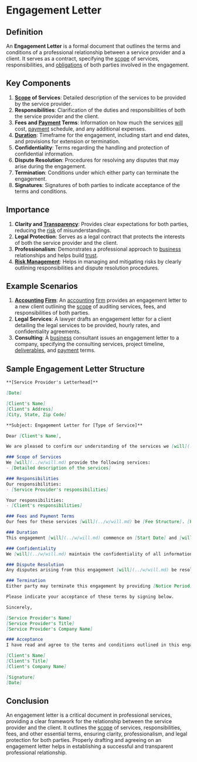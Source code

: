 # Engagement Letter

## Definition
An **Engagement Letter** is a formal document that outlines the terms and conditions of a professional relationship between a service provider and a client. It serves as a contract, specifying the [scope](../s/scope.md) of services, responsibilities, and [obligations](../o/obligation.md) of both parties involved in the engagement.

## Key Components
1. **[Scope](../s/scope.md) of Services**: Detailed description of the services to be provided by the service provider.
2. **Responsibilities**: Clarification of the duties and responsibilities of both the service provider and the client.
3. **Fees and [Payment](../p/payment.md) Terms**: Information on how much the services [will](../w/will.md) cost, [payment](../p/payment.md) schedule, and any additional expenses.
4. **[Duration](../d/duration.md)**: Timeframe for the engagement, including start and end dates, and provisions for extension or termination.
5. **Confidentiality**: Terms regarding the handling and protection of confidential information.
6. **Dispute Resolution**: Procedures for resolving any disputes that may arise during the engagement.
7. **Termination**: Conditions under which either party can terminate the engagement.
8. **Signatures**: Signatures of both parties to indicate acceptance of the terms and conditions.

## Importance
1. **Clarity and [Transparency](../t/transparency.md)**: Provides clear expectations for both parties, reducing the [risk](../r/risk.md) of misunderstandings.
2. **Legal Protection**: Serves as a legal contract that protects the interests of both the service provider and the client.
3. **Professionalism**: Demonstrates a professional approach to [business](../b/business.md) relationships and helps build [trust](../t/trust.md).
4. **[Risk Management](../r/risk_management.md)**: Helps in managing and mitigating risks by clearly outlining responsibilities and dispute resolution procedures.

## Example Scenarios
1. **[Accounting](../a/accounting.md) [Firm](../f/firm.md)**: An [accounting](../a/accounting.md) [firm](../f/firm.md) provides an engagement letter to a new client outlining the [scope](../s/scope.md) of auditing services, fees, and responsibilities of both parties.
2. **Legal Services**: A lawyer drafts an engagement letter for a client detailing the legal services to be provided, hourly rates, and confidentiality agreements.
3. **Consulting**: A [business](../b/business.md) consultant issues an engagement letter to a company, specifying the consulting services, project timeline, [deliverables](../d/deliverables.md), and [payment](../p/payment.md) terms.

## Sample Engagement Letter Structure
```markdown
**[Service Provider's Letterhead]**

[Date]

[Client's Name]
[Client's Address]
[City, State, Zip Code]

**Subject: Engagement Letter for [Type of Service]**

Dear [Client's Name],

We are pleased to confirm our understanding of the services we [will](../w/will.md) provide for [Client's Company Name]. This letter outlines the terms and conditions of our engagement.

### Scope of Services
We [will](../w/will.md) provide the following services:
- [Detailed description of the services]

### Responsibilities
Our responsibilities:
- [Service Provider's responsibilities]

Your responsibilities:
- [Client's responsibilities]

### Fees and Payment Terms
Our fees for these services [will](../w/will.md) be [Fee Structure]. [Payment](../p/payment.md) is due [[Payment](../p/payment.md) Terms].

### Duration
This engagement [will](../w/will.md) commence on [Start Date] and [will](../w/will.md) continue until [End Date]. The terms of this agreement may be extended or terminated by mutual agreement.

### Confidentiality
We [will](../w/will.md) maintain the confidentiality of all information provided to us in connection with this engagement.

### Dispute Resolution
Any disputes arising from this engagement [will](../w/will.md) be resolved through [Dispute Resolution Mechanism].

### Termination
Either party may terminate this engagement by providing [Notice Period] written notice to the other party.

Please indicate your acceptance of these terms by signing below.

Sincerely,

[Service Provider's Name]
[Service Provider's Title]
[Service Provider's Company Name]

### Acceptance
I have read and agree to the terms and conditions outlined in this engagement letter.

[Client's Name]  
[Client's Title]  
[Client's Company Name]  

[Signature]  
[Date]
```
## Conclusion
An engagement letter is a critical document in professional services, providing a clear framework for the relationship between the service provider and the client. It outlines the [scope](../s/scope.md) of services, responsibilities, fees, and other essential terms, ensuring clarity, professionalism, and legal protection for both parties. Properly drafting and agreeing on an engagement letter helps in establishing a successful and transparent professional relationship.